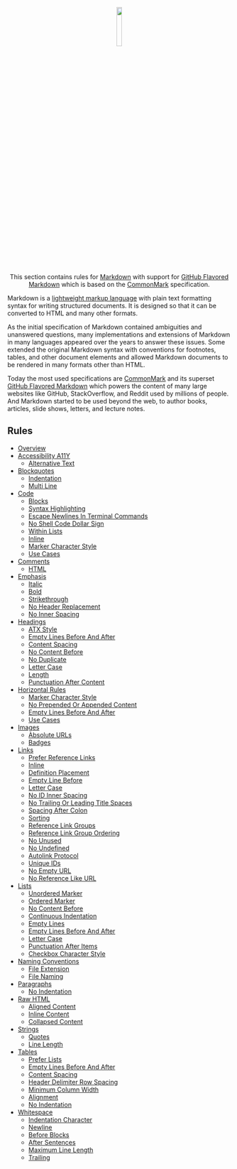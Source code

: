 <p align="center">
  <picture>
    <img src="https://upload.wikimedia.org/wikipedia/commons/4/48/Markdown-mark.svg" width="15%" />
  </picture>
</p>

<p align="center">This section contains rules for <a href="https://en.wikipedia.org/wiki/Lightweight_markup_language" target="_blank">Markdown</a> with support for <a href="https://github.github.com/gfm" target="_blank">GitHub Flavored Markdown</a> which is based on the <a href="https://commonmark.org" target="_blank">CommonMark</a> specification.

Markdown is a [lightweight markup language][3] with plain text formatting syntax for writing structured documents. It is designed so that it can be converted to HTML and many other formats.

As the initial specification of Markdown contained ambiguities and unanswered questions, many implementations and extensions of Markdown in many languages appeared over the years to answer these issues. Some extended the original Markdown syntax with conventions for footnotes, tables, and other document elements and allowed Markdown documents to be rendered in many formats other than HTML.

Today the most used specifications are [CommonMark][1] and its superset [GitHub Flavored Markdown][2] which powers the content of many large websites like GitHub, StackOverflow, and Reddit used by millions of people. And Markdown started to be used beyond the web, to author books, articles, slide shows, letters, and lecture notes.

## Rules

- [Overview](https://github.com/svengreb/styleguide-markdown/blob/main/rules/index.md)
- [Accessibility A11Y](https://github.com/svengreb/styleguide-markdown/blob/main/rules/accessibility-a11y.md)
  - [Alternative Text](https://github.com/svengreb/styleguide-markdown/blob/main/rules/accessibility-a11y.md#alternative-text)
- [Blockquotes](https://github.com/svengreb/styleguide-markdown/blob/main/rules/blockquotes.md)
  - [Indentation](https://github.com/svengreb/styleguide-markdown/blob/main/rules/blockquotes.md#indentation)
  - [Multi Line](https://github.com/svengreb/styleguide-markdown/blob/main/rules/blockquotes.md#multi-line)
- [Code](https://github.com/svengreb/styleguide-markdown/blob/main/rules/code.md)
  - [Blocks](https://github.com/svengreb/styleguide-markdown/blob/main/rules/code.md#blocks)
  - [Syntax Highlighting](https://github.com/svengreb/styleguide-markdown/blob/main/rules/code.md#syntax-highlighting)
  - [Escape Newlines In Terminal Commands](https://github.com/svengreb/styleguide-markdown/blob/main/rules/code.md#blocks#escape-newlines-in-terminal-commands)
  - [No Shell Code Dollar Sign](https://github.com/svengreb/styleguide-markdown/blob/main/rules/code.md#no-shell-code-dollar-sign)
  - [Within Lists](https://github.com/svengreb/styleguide-markdown/blob/main/rules/code.md#within-lists)
  - [Inline](https://github.com/svengreb/styleguide-markdown/blob/main/rules/code.md#inline)
  - [Marker Character Style](https://github.com/svengreb/styleguide-markdown/blob/main/rules/code.md#marker-character-style)
  - [Use Cases](https://github.com/svengreb/styleguide-markdown/blob/main/rules/code.md#use-cases)
- [Comments](https://github.com/svengreb/styleguide-markdown/blob/main/rules/comments.md)
  - [HTML](https://github.com/svengreb/styleguide-markdown/blob/main/rules/comments.md#html)
- [Emphasis](https://github.com/svengreb/styleguide-markdown/blob/main/rules/emphasis.md)
  - [Italic](https://github.com/svengreb/styleguide-markdown/blob/main/rules/emphasis.md#italic)
  - [Bold](https://github.com/svengreb/styleguide-markdown/blob/main/rules/emphasis.md#bold)
  - [Strikethrough](https://github.com/svengreb/styleguide-markdown/blob/main/rules/emphasis.md#strikethrough)
  - [No Header Replacement](https://github.com/svengreb/styleguide-markdown/blob/main/rules/emphasis.md#no-header-replacement)
  - [No Inner Spacing](https://github.com/svengreb/styleguide-markdown/blob/main/rules/emphasis.md#no-inner-spacing)
- [Headings](https://github.com/svengreb/styleguide-markdown/blob/main/rules/headings.md)
  - [ATX Style](https://github.com/svengreb/styleguide-markdown/blob/main/rules/headings.md#atx-style)
  - [Empty Lines Before And After](https://github.com/svengreb/styleguide-markdown/blob/main/rules/headings.md#empty-lines-before-and-after)
  - [Content Spacing](https://github.com/svengreb/styleguide-markdown/blob/main/rules/headings.md#content-spacing)
  - [No Content Before](https://github.com/svengreb/styleguide-markdown/blob/main/rules/headings.md#no-content-before)
  - [No Duplicate](https://github.com/svengreb/styleguide-markdown/blob/main/rules/headings.md#no-duplicate)
  - [Letter Case](https://github.com/svengreb/styleguide-markdown/blob/main/rules/headings.md#letter-case)
  - [Length](https://github.com/svengreb/styleguide-markdown/blob/main/rules/headings.md#length)
  - [Punctuation After Content](https://github.com/svengreb/styleguide-markdown/blob/main/rules/headings.md#punctuation-after-content)
- [Horizontal Rules](https://github.com/svengreb/styleguide-markdown/blob/main/rules/horizontal-rules.md)
  - [Marker Character Style](https://github.com/svengreb/styleguide-markdown/blob/main/rules/horizontal-rules.md#marker-character-style)
  - [No Prepended Or Appended Content](https://github.com/svengreb/styleguide-markdown/blob/main/rules/horizontal-rules.md#no-prepended-or-appended-content)
  - [Empty Lines Before And After](https://github.com/svengreb/styleguide-markdown/blob/main/rules/horizontal-rules.md#empty-lines-before-and-after)
  - [Use Cases](https://github.com/svengreb/styleguide-markdown/blob/main/rules/horizontal-rules.md#use-cases)
- [Images](https://github.com/svengreb/styleguide-markdown/blob/main/rules/images.md)
  - [Absolute URLs](https://github.com/svengreb/styleguide-markdown/blob/main/rules/images.md#absolute-urls)
  - [Badges](https://github.com/svengreb/styleguide-markdown/blob/main/rules/images.md#badges)
- [Links](https://github.com/svengreb/styleguide-markdown/blob/main/rules/links.md)
  - [Prefer Reference Links](https://github.com/svengreb/styleguide-markdown/blob/main/rules/links.md#prefer-reference-links)
  - [Inline](https://github.com/svengreb/styleguide-markdown/blob/main/rules/links.md#inline)
  - [Definition Placement](https://github.com/svengreb/styleguide-markdown/blob/main/rules/links.md#definition-placement)
  - [Empty Line Before](https://github.com/svengreb/styleguide-markdown/blob/main/rules/links.md#empty-line-before)
  - [Letter Case](https://github.com/svengreb/styleguide-markdown/blob/main/rules/links.md#letter-case)
  - [No ID Inner Spacing](https://github.com/svengreb/styleguide-markdown/blob/main/rules/links.md#no-id-inner-spacing)
  - [No Trailing Or Leading Title Spaces](https://github.com/svengreb/styleguide-markdown/blob/main/rules/links.md#no-trailing-or-leading-title-spaces)
  - [Spacing After Colon](https://github.com/svengreb/styleguide-markdown/blob/main/rules/links.md#spacing-after-colon)
  - [Sorting](https://github.com/svengreb/styleguide-markdown/blob/main/rules/links.md#sorting)
  - [Reference Link Groups](https://github.com/svengreb/styleguide-markdown/blob/main/rules/links.md#reference-link-groups)
  - [Reference Link Group Ordering](https://github.com/svengreb/styleguide-markdown/blob/main/rules/links.md#reference-link-group-ordering)
  - [No Unused](https://github.com/svengreb/styleguide-markdown/blob/main/rules/links.md#no-unused)
  - [No Undefined](https://github.com/svengreb/styleguide-markdown/blob/main/rules/links.md#no-undefined)
  - [Autolink Protocol](https://github.com/svengreb/styleguide-markdown/blob/main/rules/links.md#autolink-protocol)
  - [Unique IDs](https://github.com/svengreb/styleguide-markdown/blob/main/rules/links.md#unique-ids)
  - [No Empty URL](https://github.com/svengreb/styleguide-markdown/blob/main/rules/links.md#no-empty-url)
  - [No Reference Like URL](https://github.com/svengreb/styleguide-markdown/blob/main/rules/links.md#no-reference-like-url)
- [Lists](https://github.com/svengreb/styleguide-markdown/blob/main/rules/lists.md)
  - [Unordered Marker](https://github.com/svengreb/styleguide-markdown/blob/main/rules/lists.md#unordered-marker)
  - [Ordered Marker](https://github.com/svengreb/styleguide-markdown/blob/main/rules/lists.md#ordered-marker)
  - [No Content Before](https://github.com/svengreb/styleguide-markdown/blob/main/rules/lists.md#no-content-before)
  - [Continuous Indentation](https://github.com/svengreb/styleguide-markdown/blob/main/rules/lists.md#continuous-indentation)
  - [Empty Lines](https://github.com/svengreb/styleguide-markdown/blob/main/rules/lists.md#empty-lines)
  - [Empty Lines Before And After](https://github.com/svengreb/styleguide-markdown/blob/main/rules/lists.md#empty-lines-before-and-after)
  - [Letter Case](https://github.com/svengreb/styleguide-markdown/blob/main/rules/lists.md#letter-case)
  - [Punctuation After Items](https://github.com/svengreb/styleguide-markdown/blob/main/rules/lists.md#punctuation-after-items)
  - [Checkbox Character Style](https://github.com/svengreb/styleguide-markdown/blob/main/rules/lists.md#checkbox-character-style)
- [Naming Conventions](https://github.com/svengreb/styleguide-markdown/blob/main/rules/naming-conventions.md)
  - [File Extension](https://github.com/svengreb/styleguide-markdown/blob/main/rules/naming-conventions.md#file-extension)
  - [File Naming](https://github.com/svengreb/styleguide-markdown/blob/main/rules/naming-conventions.md#file-naming)
- [Paragraphs](https://github.com/svengreb/styleguide-markdown/blob/main/rules/paragraphs.md)
  - [No Indentation](https://github.com/svengreb/styleguide-markdown/blob/main/rules/paragraphs.md#no-indentation)
- [Raw HTML](https://github.com/svengreb/styleguide-markdown/blob/main/rules/raw-html.md)
  - [Aligned Content](https://github.com/svengreb/styleguide-markdown/blob/main/rules/raw-html.md#aligned-content)
  - [Inline Content](https://github.com/svengreb/styleguide-markdown/blob/main/rules/raw-html.md#inline-content)
  - [Collapsed Content](https://github.com/svengreb/styleguide-markdown/blob/main/rules/raw-html.md#collapsed-content)
- [Strings](https://github.com/svengreb/styleguide-markdown/blob/main/rules/strings.md)
  - [Quotes](https://github.com/svengreb/styleguide-markdown/blob/main/rules/strings.md#quotes)
  - [Line Length](https://github.com/svengreb/styleguide-markdown/blob/main/rules/strings.md#line-length)
- [Tables](https://github.com/svengreb/styleguide-markdown/blob/main/rules/tables.md)
  - [Prefer Lists](https://github.com/svengreb/styleguide-markdown/blob/main/rules/tables.md#prefer-lists)
  - [Empty Lines Before And After](https://github.com/svengreb/styleguide-markdown/blob/main/rules/tables.md#empty-lines-before-and-after)
  - [Content Spacing](https://github.com/svengreb/styleguide-markdown/blob/main/rules/tables.md#content-spacing)
  - [Header Delimiter Row Spacing](https://github.com/svengreb/styleguide-markdown/blob/main/rules/tables.md#header-delimiter-row-spacing)
  - [Minimum Column Width](https://github.com/svengreb/styleguide-markdown/blob/main/rules/tables.md#minimum-column-width)
  - [Alignment](https://github.com/svengreb/styleguide-markdown/blob/main/rules/tables.md#alignment)
  - [No Indentation](https://github.com/svengreb/styleguide-markdown/blob/main/rules/tables.md#no-indentation)
- [Whitespace](https://github.com/svengreb/styleguide-markdown/blob/main/rules/whitespace.md)
  - [Indentation Character](https://github.com/svengreb/styleguide-markdown/blob/main/rules/whitespace.md#indentation-character)
  - [Newline](https://github.com/svengreb/styleguide-markdown/blob/main/rules/whitespace.md#newline)
  - [Before Blocks](https://github.com/svengreb/styleguide-markdown/blob/main/rules/whitespace.md#before-blocks)
  - [After Sentences](https://github.com/svengreb/styleguide-markdown/blob/main/rules/whitespace.md#after-sentences)
  - [Maximum Line Length](https://github.com/svengreb/styleguide-markdown/blob/main/rules/whitespace.md#maximum-line-length)
  - [Trailing](https://github.com/svengreb/styleguide-markdown/blob/main/rules/whitespace.md#trailing)

[1]: https://commonmark.org
[2]: https://github.github.com/gfm
[3]: https://en.wikipedia.org/wiki/Lightweight_markup_language
